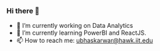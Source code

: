 ### Hi there 👋

- 🔭 I’m currently working on Data Analytics
- 🌱 I’m currently learning PowerBI and ReactJS.
- 📫 How to reach me: ubhaskarwar@hawk.iit.edu

